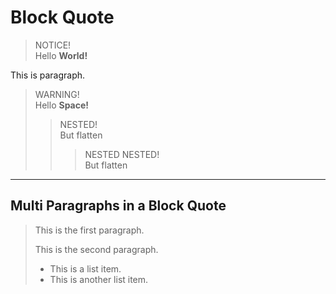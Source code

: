 # Block Quote

> NOTICE!  
> Hello **World!**

This is paragraph.

> WARNING!  
> Hello **Space!**
> > NESTED!  
> > But flatten
> > > NESTED NESTED!  
> > > But flatten

<!-- {"layout":"title-and-body"} -->


---

## Multi Paragraphs in a Block Quote

> This is the first paragraph.
>
> This is the second paragraph.
> - This is a list item.
> - This is another list item.
